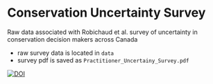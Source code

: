 # Conservation Uncertainty Survey
Raw data associated with Robichaud et al. survey of uncertainty in conservation decision makers across Canada

- raw survey data is located in `data`
- survey pdf is saved as `Practitioner_Uncertainy_Survey.pdf`


[![DOI](https://zenodo.org/badge/861343501.svg)](https://zenodo.org/doi/10.5281/zenodo.13825928)
